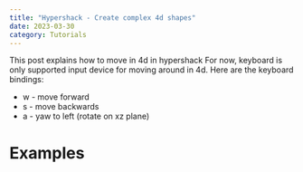 ```yaml
---
title: "Hypershack - Create complex 4d shapes"
date: 2023-03-30
category: Tutorials
---
```


This post explains how to move in 4d in hypershack For now, keyboard is only supported input device for moving around in 4d. Here are the keyboard bindings:

- w - move forward
- s - move backwards
- a - yaw to left (rotate on xz plane) 



Examples
========







